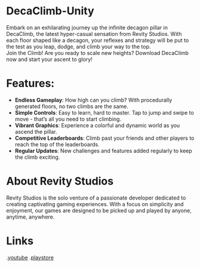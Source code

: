 # DecaClimb-Unity
 Embark on an exhilarating journey up the infinite decagon pillar in DecaClimb, the latest hyper-casual sensation from Revity Studios. With each floor shaped like a decagon, your reflexes and strategy will be put to the test as you leap, dodge, and climb your way to the top.<br>
Join the Climb! Are you ready to scale new heights? Download DecaClimb now and start your ascent to glory!

# Features:
- **Endless Gameplay**: How high can you climb? With procedurally generated floors, no two climbs are the same.
- **Simple Controls**: Easy to learn, hard to master. Tap to jump and swipe to move - that’s all you need to start climbing.
- **Vibrant Graphics**: Experience a colorful and dynamic world as you ascend the pillar.
- **Competitive Leaderboards**: Climb past your friends and other players to reach the top of the leaderboards.
- **Regular Updates**: New challenges and features added regularly to keep the climb exciting.

# About Revity Studios 
Revity Studios is the solo venture of a passionate developer dedicated to creating captivating gaming experiences. With a focus on simplicity and enjoyment, our games are designed to be picked up and played by anyone, anytime, anywhere.

# Links
.[youtube](https://youtu.be/O_ZMiCXAq3M)
.[playstore](https://play.google.com/store/apps/details?id=com.RevityStudio.DecaClimb)
